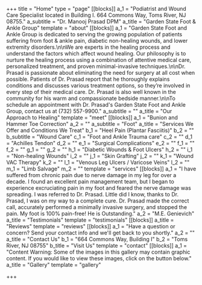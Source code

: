 +++
title = "Home"
type = "page"
[[blocks]]
a_1 = "Podiatrist and Wound Care Specialist located in Building I.  664 Commons Way, Toms River, NJ 08755."
a_subtitle = "Dr. Manooj Prasad DPM"
a_title = "Garden State Foot &amp; Ankle Group"
template = "about"
[[blocks]]
a_1 = "Garden State Foot and Ankle Group is dedicated to serving the growing population of patients suffering from foot & ankle pain, diabetic non-healing wounds, and lower extremity disorders.\n\nWe are experts in the healing process and understand the factors which affect wound healing. Our philosophy is to nurture the healing process using a combination of attentive medical care, personalized treatment, and proven minimal-invasive techniques.\n\nDr. Prasad is passionate about eliminating the need for surgery at all cost when possible.  Patients of Dr. Prasad report that he thoroughly explains conditions and discusses various treatment options, so they’re involved in every step of their medical care. Dr. Prasad is also well known in the community for his warm and compassionate bedside manner.\n\nTo schedule an appointment with Dr. Prasad's Garden State Foot and Ankle Group, contact us at (732) 557-9900."
a_subtitle = ""
a_title = "Our Approach to Healing"
template = "meet"
[[blocks]]
a_1 = "Bunion and Hammer Toe Correction"
a_2 = ""
a_subtitle = "Foot"
a_title = "Services We Offer and Conditions We Treat"
b_1 = "Heel Pain (Plantar Fasciitis)"
b_2 = ""
b_subtitle = "Wound Care"
c_1 = "Foot and Ankle Trauma care"
c_2 = ""
d_1 = "Achilles Tendon"
d_2 = ""
e_1 = "Surgical Complications"
e_2 = ""
f_1 = ""
f_2 = ""
g_1 = ""
g_2 = ""
h_1 = "Diabetic Wounds & Foot Ulcers"
h_2 = ""
i_1 = "Non-healing Wounds"
i_2 = ""
j_1 = "Skin Grafting"
j_2 = ""
k_1 = "Wound VAC Therapy"
k_2 = ""
l_1 = "Venous Leg Ulcers / Varicose Veins"
l_2 = ""
m_1 = "Limb Salvage"
m_2 = ""
template = "services"
[[blocks]]
a_1 = "I have suffered from chronic pain due to nerve damage in my leg for over a decade. I found an excellent pain management team, but I began to experience excruciating pain in my foot and feared the nerve damage was spreading. I was referred to Dr. Prasad. Little did I know, thanks to Dr. Prasad, I was on my way to a complete cure. Dr. Prasad made the correct call, accurately performed a minimally invasive surgery, and stopped the pain. My foot is 100% pain-free! He is Outstanding."
a_2 = "M.E. Genievich"
a_title = "Testimonials"
template = "testimonials"
[[blocks]]
a_title = "Reviews"
template = "reviews"
[[blocks]]
a_1 = "Have a question or concern? Send your contact info and we'll get back to you shortly."
a_2 = ""
a_title = "Contact Us"
b_1 = "664 Commons Way, Building I"
b_2 = "Toms River, NJ 08755"
b_title = "Visit Us"
template = "contact"
[[blocks]]
a_1 = "Content Warning: Some of the images in this gallery may contain graphic content. If you would like to view these images, click on the button below."
a_title = "Gallery"
template = "gallery"

+++
